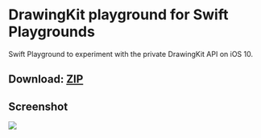 # DrawingKit playground for Swift Playgrounds

Swift Playground to experiment with the private DrawingKit API on iOS 10.

Download: [ZIP](https://github.com/steventroughtonsmith/drawingkit-playground/releases/download/1.0/DrawingKit.playground.zip)
------

Screenshot
------
[![](https://lh3.googleusercontent.com/2flGY5_4J_Ztt28mw-2Bp6qZ68Rf8PdytlSCcdm0r3jDwUFJTX4hg6gD-ioAOP-RnH-T7H_Sw55j7FHThxtpUDSOID9W2FtKbWvnMHcYxMgAbN9chSwNaII_1qwOXP6xw1LRD2Nr7_xj5Qya8W3v9a8iy4yMGH-eKa5uCqR_2NmWy5Up6p4S498GrUaqneEGWFpLNU8Rj3gqlmkZ6NejIO_B55QMIEdrZpIJLYc6WPUTy-n431p7rhzgmFHEGsbqvXik8W_7zL07qQlQnQg-YPcXRmW81DnzGvUR1bGE-hq5fzuQRXaP5rIjd-SHvyu5yMcNTT_zvvPkF2ubBO36MZY_wTCM7W36osSl4DU0wS787sEwrLFaQ0yOO06ghAcNP4eWrYotYw6kkOvT0Sos4LRpZ0yZYZ-pyLVc3F6nagVKeU5WOAx2tuyOJrUiXL2o88EvMzkceCdwPnrPRZlL59tVrTFcJa2KlVjuobQgxG8kBDQEM1tsigBSkROCdpogKD07mFCC8zzevqabB5h5rPH1tRhzxpDRqAdk-xlzv-bDxsBZL3hCwqtrfvawJwFKzPepzFsxjgasyVsHQgOb6VQ6v_0I9Zt8cBEQ0u-0-lhFYh5H=w2720-h2038-no)](https://lh3.googleusercontent.com/2flGY5_4J_Ztt28mw-2Bp6qZ68Rf8PdytlSCcdm0r3jDwUFJTX4hg6gD-ioAOP-RnH-T7H_Sw55j7FHThxtpUDSOID9W2FtKbWvnMHcYxMgAbN9chSwNaII_1qwOXP6xw1LRD2Nr7_xj5Qya8W3v9a8iy4yMGH-eKa5uCqR_2NmWy5Up6p4S498GrUaqneEGWFpLNU8Rj3gqlmkZ6NejIO_B55QMIEdrZpIJLYc6WPUTy-n431p7rhzgmFHEGsbqvXik8W_7zL07qQlQnQg-YPcXRmW81DnzGvUR1bGE-hq5fzuQRXaP5rIjd-SHvyu5yMcNTT_zvvPkF2ubBO36MZY_wTCM7W36osSl4DU0wS787sEwrLFaQ0yOO06ghAcNP4eWrYotYw6kkOvT0Sos4LRpZ0yZYZ-pyLVc3F6nagVKeU5WOAx2tuyOJrUiXL2o88EvMzkceCdwPnrPRZlL59tVrTFcJa2KlVjuobQgxG8kBDQEM1tsigBSkROCdpogKD07mFCC8zzevqabB5h5rPH1tRhzxpDRqAdk-xlzv-bDxsBZL3hCwqtrfvawJwFKzPepzFsxjgasyVsHQgOb6VQ6v_0I9Zt8cBEQ0u-0-lhFYh5H=w2720-h2038-no)
